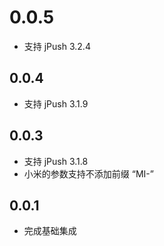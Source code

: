 # 0.0.5

* 支持 jPush 3.2.4

## 0.0.4

* 支持 jPush 3.1.9

## 0.0.3

* 支持 jPush 3.1.8
* 小米的参数支持不添加前缀 “MI-”

## 0.0.1

* 完成基础集成
